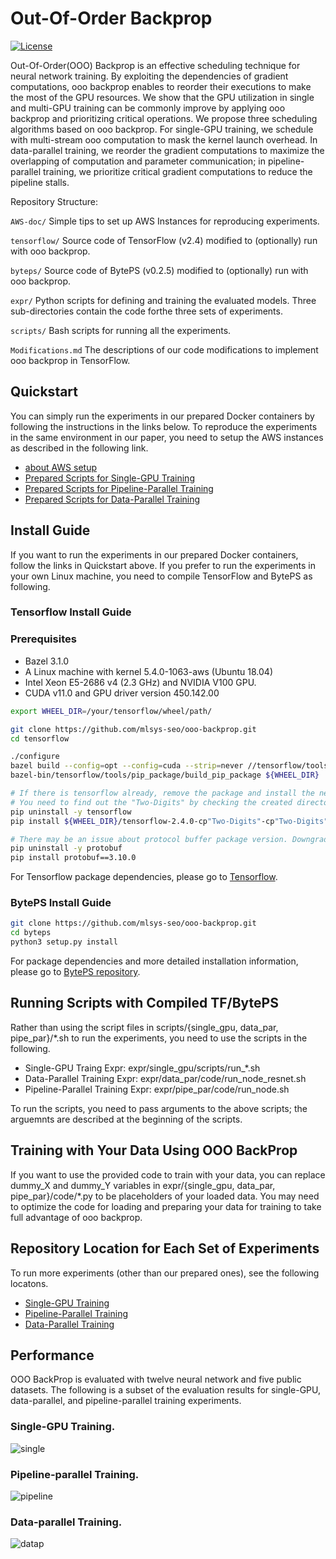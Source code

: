 # Out-Of-Order Backprop

[![License](https://img.shields.io/badge/License-Apache%202.0-blue.svg)](https://opensource.org/licenses/Apache-2.0)

Out-Of-Order(OOO) Backprop is an effective scheduling technique for neural network training. By exploiting the dependencies of gradient computations, ooo backprop enables to reorder their executions to make the most of the GPU resources. We show that the GPU utilization in single and multi-GPU training can be commonly improve by applying ooo backprop and prioritizing critical operations. 
We propose three scheduling algorithms based on ooo backprop. For single-GPU training, we schedule with multi-stream ooo computation to mask the kernel launch overhead. In data-parallel training, we reorder the gradient computations to maximize the overlapping of computation and parameter communication; in pipeline-parallel training, we prioritize critical gradient computations to reduce the pipeline stalls.

Repository Structure: 

```AWS-doc/``` Simple tips to set up AWS Instances for reproducing experiments.

```tensorflow/``` Source code of TensorFlow (v2.4) modified to (optionally) run with ooo backprop.

```byteps/``` Source code of BytePS (v0.2.5) modified to (optionally) run with ooo backprop.

```expr/``` Python scripts for defining and training the evaluated models. Three sub-directories contain the code forthe three sets of experiments.

```scripts/``` Bash scripts for running all the experiments.

```Modifications.md``` The descriptions of our code modifications to implement ooo backprop in TensorFlow. 

## Quickstart
You can simply run the experiments in our prepared Docker containers by following the instructions in the links below.
To reproduce the experiments in the same environment in our paper, you need to setup the AWS instances as described in the following link.

- [about AWS setup](AWS-doc)
- [Prepared Scripts for Single-GPU Training](scripts/single_gpu/)
- [Prepared Scripts for Pipeline-Parallel Training](scripts/pipe_par/)
- [Prepared Scripts for Data-Parallel Training](scripts/data_par/)

## Install Guide
If you want to run the experiments in our prepared Docker containers, follow the links in Quickstart above.
If you prefer to run the experiments in your own Linux machine, you need to compile TensorFlow and BytePS as following.

### Tensorflow Install Guide
### Prerequisites
- Bazel 3.1.0
- A Linux machine with kernel 5.4.0-1063-aws (Ubuntu 18.04)
- Intel Xeon E5-2686 v4 (2.3 GHz) and NVIDIA V100 GPU.
- CUDA v11.0 and GPU driver version 450.142.00

```bash
export WHEEL_DIR=/your/tensorflow/wheel/path/

git clone https://github.com/mlsys-seo/ooo-backprop.git
cd tensorflow

./configure
bazel build --config=opt --config=cuda --strip=never //tensorflow/tools/pip_package:build_pip_package
bazel-bin/tensorflow/tools/pip_package/build_pip_package ${WHEEL_DIR}

# If there is tensorflow already, remove the package and install the newly created package.
# You need to find out the "Two-Digits" by checking the created directory.
pip uninstall -y tensorflow
pip install ${WHEEL_DIR}/tensorflow-2.4.0-cp"Two-Digits"-cp"Two-Digits"m-linux_x86_64.whl

# There may be an issue about protocol buffer package version. Downgrade the package to the version 3.10.0
pip uninstall -y protobuf
pip install protobuf==3.10.0
```
For Tensorflow package dependencies, please go to [Tensorflow](https://www.tensorflow.org/install/source?hl=ko).

### BytePS Install Guide
```bash
git clone https://github.com/mlsys-seo/ooo-backprop.git
cd byteps
python3 setup.py install
```
For package dependencies and more detailed installation information, please go to [BytePS repository](https://github.com/bytedance/byteps).

## Running Scripts with Compiled TF/BytePS

Rather than using the script files in scripts/{single\_gpu, data\_par, pipe\_par}/\*.sh to run the experiments, 
you need to use the scripts in the following.

* Single-GPU Traing Expr: expr/single\_gpu/scripts/run_\*.sh
* Data-Parallel Training Expr: expr/data\_par/code/run\_node\_resnet.sh
* Pipeline-Parallel Training Expr: expr/pipe\_par/code/run\_node.sh

To run the scripts, you need to pass arguments to the above scripts; the arguemnts are described at the beginning of the scripts.


## Training with Your Data Using OOO BackProp

If you want to use the provided code to train with your data, you can replace dummy_X and dummy_Y variables in expr/{single_gpu, data_par, pipe_par}/code/\*.py to be placeholders of your loaded data. You may need to optimize the code for loading and preparing your data for training to take full advantage of ooo backprop.

## Repository Location for Each Set of Experiments
To run more experiments (other than our prepared ones), see the following locatons.

- [Single-GPU Training](expr/single_gpu/)
- [Pipeline-Parallel Training](expr/pipe_par/)
- [Data-Parallel Training](expr/data_par/)
 
## Performance
OOO BackProp is evaluated with twelve neural network and five public datasets. The following is a subset of the evaluation results for single-GPU, data-parallel, and pipeline-parallel training experiments.


### Single-GPU Training.

![single](https://user-images.githubusercontent.com/78071764/151532657-bb4a35c3-83bc-49a4-8792-2a4b3277dc7d.png)


### Pipeline-parallel Training.

![pipeline](https://user-images.githubusercontent.com/78071764/151532720-0c64410a-317d-4c6b-a4b4-8b96c622aae1.png)

### Data-parallel Training.

![datap](https://user-images.githubusercontent.com/78071764/151532987-d56e3311-407d-406e-b389-ab811267eda9.png)
